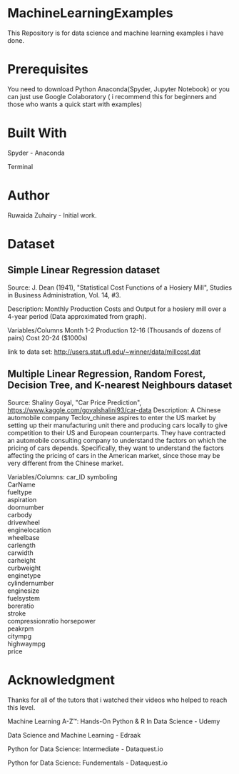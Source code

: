 # MachineLearningExamples
This Repository is for data science and machine learning examples i have done.

# Prerequisites
You need to download Python Anaconda(Spyder, Jupyter Notebook) or you can just use Google Colaboratory ( i recommend this for beginners and those who wants a quick start with examples)

# Built With
Spyder - Anaconda 

Terminal

# Author
Ruwaida Zuhairy - Initial work.

# Dataset
## Simple Linear Regression dataset
Source: J. Dean (1941), "Statistical Cost Functions of a Hosiery Mill", Studies in Business Administration, Vol. 14, #3.

Description: Monthly Production Costs and Output for a hosiery mill over a 4-year period (Data approximated from graph).

Variables/Columns Month 1-2 Production 12-16 (Thousands of dozens of pairs) Cost 20-24 ($1000s)

link to data set: http://users.stat.ufl.edu/~winner/data/millcost.dat

## Multiple Linear Regression, Random Forest, Decision Tree, and K-nearest Neighbours dataset

Source: Shaliny Goyal, "Car Price Prediction", 
https://www.kaggle.com/goyalshalini93/car-data
Description: A Chinese automobile company Teclov_chinese aspires to enter 
the US market by setting up their manufacturing unit there and producing cars 
locally to give competition to their US and European counterparts. They have 
contracted an automobile consulting company to understand the factors on which 
the pricing of cars depends. Specifically, they want to understand the factors 
affecting the pricing of cars in the American market, since those may be very 
different from the Chinese market.

Variables/Columns:
  car_ID
symboling          
CarName          
fueltype         
aspiration     
doornumber       
carbody        
drivewheel       
enginelocation   
wheelbase      
carlength        
carwidth       
carheight   
curbweight        
enginetype        
cylindernumber  
enginesize        
fuelsystem      
boreratio       
 stroke          
compressionratio 
horsepower     
peakrpm        
citympg            
highwaympg   
price

# Acknowledgment
Thanks for all of the tutors that i watched their videos who helped to reach this level.

Machine Learning A-Z™: Hands-On Python & R In Data Science - Udemy

Data Science and Machine Learning - Edraak

Python for Data Science: Intermediate - Dataquest.io

Python for Data Science: Fundementals - Dataquest.io
